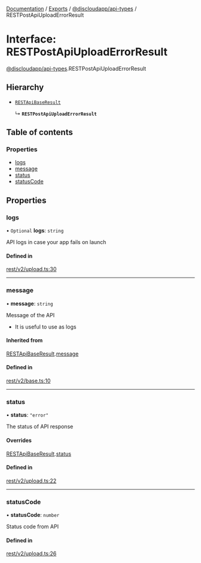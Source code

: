 [Documentation](../README.md) / [Exports](../modules.md) / [@discloudapp/api-types](../modules/discloudapp_api_types.md) / RESTPostApiUploadErrorResult

# Interface: RESTPostApiUploadErrorResult

[@discloudapp/api-types](../modules/discloudapp_api_types.md).RESTPostApiUploadErrorResult

## Hierarchy

- [`RESTApiBaseResult`](discloudapp_api_types.RESTApiBaseResult.md)

  ↳ **`RESTPostApiUploadErrorResult`**

## Table of contents

### Properties

- [logs](discloudapp_api_types.RESTPostApiUploadErrorResult.md#logs)
- [message](discloudapp_api_types.RESTPostApiUploadErrorResult.md#message)
- [status](discloudapp_api_types.RESTPostApiUploadErrorResult.md#status)
- [statusCode](discloudapp_api_types.RESTPostApiUploadErrorResult.md#statuscode)

## Properties

### logs

• `Optional` **logs**: `string`

API logs in case your app fails on launch

#### Defined in

[rest/v2/upload.ts:30](https://github.com/discloud/discloud.app/blob/967320a/packages/api-types/rest/v2/upload.ts#L30)

___

### message

• **message**: `string`

Message of the API
- It is useful to use as logs

#### Inherited from

[RESTApiBaseResult](discloudapp_api_types.RESTApiBaseResult.md).[message](discloudapp_api_types.RESTApiBaseResult.md#message)

#### Defined in

[rest/v2/base.ts:10](https://github.com/discloud/discloud.app/blob/967320a/packages/api-types/rest/v2/base.ts#L10)

___

### status

• **status**: ``"error"``

The status of API response

#### Overrides

[RESTApiBaseResult](discloudapp_api_types.RESTApiBaseResult.md).[status](discloudapp_api_types.RESTApiBaseResult.md#status)

#### Defined in

[rest/v2/upload.ts:22](https://github.com/discloud/discloud.app/blob/967320a/packages/api-types/rest/v2/upload.ts#L22)

___

### statusCode

• **statusCode**: `number`

Status code from API

#### Defined in

[rest/v2/upload.ts:26](https://github.com/discloud/discloud.app/blob/967320a/packages/api-types/rest/v2/upload.ts#L26)
